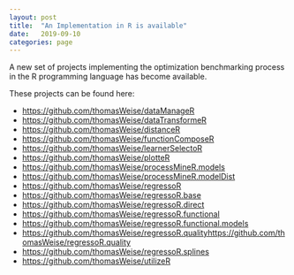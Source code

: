 ```yaml
---
layout: post
title:  "An Implementation in R is available"
date:   2019-09-10
categories: page
---
```


A new set of projects implementing the optimization benchmarking process in the R programming language has become available.

These projects can be found here:

- <a href="https://github.com/thomasWeise/dataManageR">https://github.com/thomasWeise/dataManageR</a>
- <a href="https://github.com/thomasWeise/dataTransformeR">https://github.com/thomasWeise/dataTransformeR</a>
- <a href="https://github.com/thomasWeise/distanceR">https://github.com/thomasWeise/distanceR</a>
- <a href="https://github.com/thomasWeise/functionComposeR">https://github.com/thomasWeise/functionComposeR</a>
- <a href="https://github.com/thomasWeise/learnerSelectoR">https://github.com/thomasWeise/learnerSelectoR</a>
- <a href="https://github.com/thomasWeise/plotteR">https://github.com/thomasWeise/plotteR</a>
- <a href="https://github.com/thomasWeise/processMineR.models">https://github.com/thomasWeise/processMineR.models</a>
- <a href="https://github.com/thomasWeise/processMineR.modelDist">https://github.com/thomasWeise/processMineR.modelDist</a>
- <a href="https://github.com/thomasWeise/regressoR">https://github.com/thomasWeise/regressoR</a>
- <a href="https://github.com/thomasWeise/regressoR.base">https://github.com/thomasWeise/regressoR.base</a>
- <a href="https://github.com/thomasWeise/regressoR.direct">https://github.com/thomasWeise/regressoR.direct</a>
- <a href="https://github.com/thomasWeise/regressoR.functional">https://github.com/thomasWeise/regressoR.functional</a>
- <a href="https://github.com/thomasWeise/regressoR.functional.models">https://github.com/thomasWeise/regressoR.functional.models</a>
- <a href="https://github.com/thomasWeise/regressoR.quality">https://github.com/thomasWeise/regressoR.qualityhttps://github.com/thomasWeise/regressoR.quality</a>
- <a href="https://github.com/thomasWeise/regressoR.splines">https://github.com/thomasWeise/regressoR.splines</a>
- <a href="https://github.com/thomasWeise/utilizeR">https://github.com/thomasWeise/utilizeR</a>
